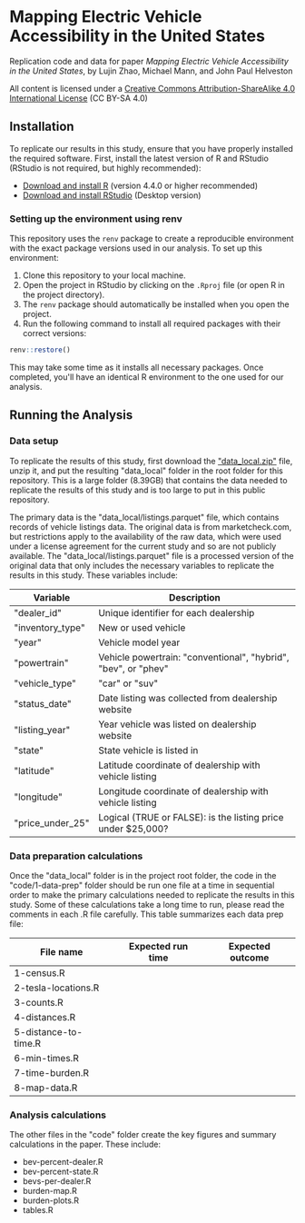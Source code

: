 # Mapping Electric Vehicle Accessibility in the United States

Replication code and data for paper *Mapping Electric Vehicle Accessibility in the United States*, by Lujin Zhao, Michael Mann, and John Paul Helveston

All content is licensed under a [Creative Commons Attribution-ShareAlike 4.0 International License](https://creativecommons.org/licenses/by-sa/4.0/) (CC BY-SA 4.0)

## Installation

To replicate our results in this study, ensure that you have properly installed the required software. First, install the latest version of R and RStudio (RStudio is not required, but highly recommended):
- [Download and install R](https://cloud.r-project.org) (version 4.4.0 or higher recommended)
- [Download and install RStudio](https://rstudio.com/products/rstudio/download/) (Desktop version)

### Setting up the environment using renv

This repository uses the `renv` package to create a reproducible environment with the exact package versions used in our analysis. To set up this environment:

1. Clone this repository to your local machine.
2. Open the project in RStudio by clicking on the `.Rproj` file (or open R in the project directory).
3. The `renv` package should automatically be installed when you open the project.
4. Run the following command to install all required packages with their correct versions:

```r
renv::restore()
```

This may take some time as it installs all necessary packages. Once completed, you'll have an identical R environment to the one used for our analysis.

## Running the Analysis

### Data setup

To replicate the results of this study, first download the ["data_local.zip"](https://filedn.com/lYURdAnVcCykBHec07i0c6j/ev-accessibility-2025/data_local.zip) file, unzip it, and put the resulting "data_local" folder in the root folder for this repository. This is a large folder (8.39GB) that contains the data needed to replicate the results of this study and is too large to put in this public repository.

The primary data is the "data_local/listings.parquet" file, which contains records of vehicle listings data. The original data is from marketcheck.com, but restrictions apply to the availability of the raw data, which were used under a license agreement for the current study and so are not publicly available. The "data_local/listings.parquet" file is a processed version of the original data that only includes the necessary variables to replicate the results in this study. These variables include:

Variable | Description
---|---------
"dealer_id" | Unique identifier for each dealership
"inventory_type" | New or used vehicle
"year" | Vehicle model year
"powertrain" | Vehicle powertrain: "conventional", "hybrid", "bev", or "phev"
"vehicle_type" | "car" or "suv"
"status_date" | Date listing was collected from dealership website
"listing_year" | Year vehicle was listed on dealership website
"state" | State vehicle is listed in
"latitude" | Latitude coordinate of dealership with vehicle listing
"longitude" | Longitude coordinate of dealership with vehicle listing
"price_under_25" | Logical (TRUE or FALSE): is the listing price under $25,000?

### Data preparation calculations

Once the "data_local" folder is in the project root folder, the code in the "code/1-data-prep" folder should be run one file at a time in sequential order to make the primary calculations needed to replicate the results in this study. Some of these calculations take a long time to run, please read the comments in each .R file carefully. This table summarizes each data prep file:

File name | Expected run time | Expected outcome
----------|-------------------|--------------------
1-census.R | 
2-tesla-locations.R | 
3-counts.R | 
4-distances.R | 
5-distance-to-time.R | 
6-min-times.R | 
7-time-burden.R | 
8-map-data.R | 


### Analysis calculations

The other files in the "code" folder create the key figures and summary calculations in the paper. These include:

- bev-percent-dealer.R
- bev-percent-state.R
- bevs-per-dealer.R
- burden-map.R
- burden-plots.R
- tables.R
